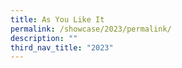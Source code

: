 ```yaml
---
title: As You Like It
permalink: /showcase/2023/permalink/
description: ""
third_nav_title: "2023"
---
```

